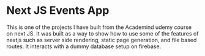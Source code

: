 # Next JS Events App

This is one of the projects I have built from the Academind udemy course on next JS.  It was built as a way to show how to use some of the features of nextjs such as server side rendering, static page generation, and file based routes. It interacts with a dummy database setup on firebase.